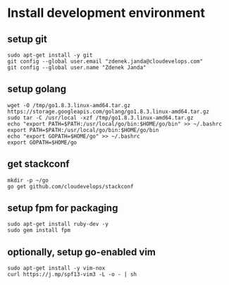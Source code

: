 # Install development environment

## setup git

```
sudo apt-get install -y git
git config --global user.email "zdenek.janda@cloudevelops.com"
git config --global user.name "Zdenek Janda"
```

## setup golang

```
wget -O /tmp/go1.8.3.linux-amd64.tar.gz https://storage.googleapis.com/golang/go1.8.3.linux-amd64.tar.gz
sudo tar -C /usr/local -xzf /tmp/go1.8.3.linux-amd64.tar.gz
echo "export PATH=$PATH:/usr/local/go/bin:$HOME/go/bin" >> ~/.bashrc
export PATH=$PATH:/usr/local/go/bin:$HOME/go/bin
echo "export GOPATH=$HOME/go" >> ~/.bashrc
export GOPATH=$HOME/go
```

## get stackconf

```
mkdir -p ~/go
go get github.com/cloudevelops/stackconf
```

## setup fpm for packaging

```
sudo apt-get install ruby-dev -y
sudo gem install fpm
```

## optionally, setup go-enabled vim

```
sudo apt-get install -y vim-nox
curl https://j.mp/spf13-vim3 -L -o - | sh
```
